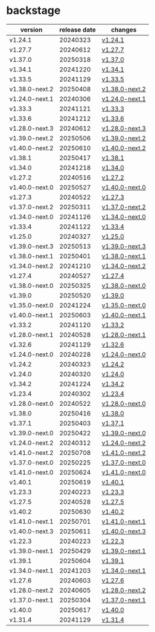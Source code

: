 # backstage	


|version|release date|changes|
|---|---|---|
|v1.24.1|20240323|[v1.24.1](./v1.24.1-20240323.md)|
|v1.27.7|20240612|[v1.27.7](./v1.27.7-20240612.md)|
|v1.37.0|20250318|[v1.37.0](./v1.37.0-20250318.md)|
|v1.34.1|20241220|[v1.34.1](./v1.34.1-20241220.md)|
|v1.33.5|20241129|[v1.33.5](./v1.33.5-20241129.md)|
|v1.38.0-next.2|20250408|[v1.38.0-next.2](./v1.38.0-next.2-20250408.md)|
|v1.24.0-next.1|20240306|[v1.24.0-next.1](./v1.24.0-next.1-20240306.md)|
|v1.33.3|20241121|[v1.33.3](./v1.33.3-20241121.md)|
|v1.33.6|20241212|[v1.33.6](./v1.33.6-20241212.md)|
|v1.28.0-next.3|20240612|[v1.28.0-next.3](./v1.28.0-next.3-20240612.md)|
|v1.39.0-next.2|20250506|[v1.39.0-next.2](./v1.39.0-next.2-20250506.md)|
|v1.40.0-next.2|20250610|[v1.40.0-next.2](./v1.40.0-next.2-20250610.md)|
|v1.38.1|20250417|[v1.38.1](./v1.38.1-20250417.md)|
|v1.34.0|20241218|[v1.34.0](./v1.34.0-20241218.md)|
|v1.27.2|20240516|[v1.27.2](./v1.27.2-20240516.md)|
|v1.40.0-next.0|20250527|[v1.40.0-next.0](./v1.40.0-next.0-20250527.md)|
|v1.27.3|20240522|[v1.27.3](./v1.27.3-20240522.md)|
|v1.37.0-next.2|20250311|[v1.37.0-next.2](./v1.37.0-next.2-20250311.md)|
|v1.34.0-next.0|20241126|[v1.34.0-next.0](./v1.34.0-next.0-20241126.md)|
|v1.33.4|20241122|[v1.33.4](./v1.33.4-20241122.md)|
|v1.25.0|20240327|[v1.25.0](./v1.25.0-20240327.md)|
|v1.39.0-next.3|20250513|[v1.39.0-next.3](./v1.39.0-next.3-20250513.md)|
|v1.38.0-next.1|20250401|[v1.38.0-next.1](./v1.38.0-next.1-20250401.md)|
|v1.34.0-next.2|20241210|[v1.34.0-next.2](./v1.34.0-next.2-20241210.md)|
|v1.27.4|20240527|[v1.27.4](./v1.27.4-20240527.md)|
|v1.38.0-next.0|20250325|[v1.38.0-next.0](./v1.38.0-next.0-20250325.md)|
|v1.39.0|20250520|[v1.39.0](./v1.39.0-20250520.md)|
|v1.35.0-next.0|20241224|[v1.35.0-next.0](./v1.35.0-next.0-20241224.md)|
|v1.40.0-next.1|20250603|[v1.40.0-next.1](./v1.40.0-next.1-20250603.md)|
|v1.33.2|20241120|[v1.33.2](./v1.33.2-20241120.md)|
|v1.28.0-next.1|20240528|[v1.28.0-next.1](./v1.28.0-next.1-20240528.md)|
|v1.32.6|20241129|[v1.32.6](./v1.32.6-20241129.md)|
|v1.24.0-next.0|20240228|[v1.24.0-next.0](./v1.24.0-next.0-20240228.md)|
|v1.24.2|20240323|[v1.24.2](./v1.24.2-20240323.md)|
|v1.24.0|20240320|[v1.24.0](./v1.24.0-20240320.md)|
|v1.34.2|20241224|[v1.34.2](./v1.34.2-20241224.md)|
|v1.23.4|20240302|[v1.23.4](./v1.23.4-20240302.md)|
|v1.28.0-next.0|20240522|[v1.28.0-next.0](./v1.28.0-next.0-20240522.md)|
|v1.38.0|20250416|[v1.38.0](./v1.38.0-20250416.md)|
|v1.37.1|20250403|[v1.37.1](./v1.37.1-20250403.md)|
|v1.39.0-next.0|20250422|[v1.39.0-next.0](./v1.39.0-next.0-20250422.md)|
|v1.24.0-next.2|20240312|[v1.24.0-next.2](./v1.24.0-next.2-20240312.md)|
|v1.41.0-next.2|20250708|[v1.41.0-next.2](./v1.41.0-next.2-20250708.md)|
|v1.37.0-next.0|20250225|[v1.37.0-next.0](./v1.37.0-next.0-20250225.md)|
|v1.41.0-next.0|20250624|[v1.41.0-next.0](./v1.41.0-next.0-20250624.md)|
|v1.40.1|20250619|[v1.40.1](./v1.40.1-20250619.md)|
|v1.23.3|20240223|[v1.23.3](./v1.23.3-20240223.md)|
|v1.27.5|20240528|[v1.27.5](./v1.27.5-20240528.md)|
|v1.40.2|20250630|[v1.40.2](./v1.40.2-20250630.md)|
|v1.41.0-next.1|20250701|[v1.41.0-next.1](./v1.41.0-next.1-20250701.md)|
|v1.40.0-next.3|20250611|[v1.40.0-next.3](./v1.40.0-next.3-20250611.md)|
|v1.22.3|20240223|[v1.22.3](./v1.22.3-20240223.md)|
|v1.39.0-next.1|20250429|[v1.39.0-next.1](./v1.39.0-next.1-20250429.md)|
|v1.39.1|20250604|[v1.39.1](./v1.39.1-20250604.md)|
|v1.34.0-next.1|20241203|[v1.34.0-next.1](./v1.34.0-next.1-20241203.md)|
|v1.27.6|20240603|[v1.27.6](./v1.27.6-20240603.md)|
|v1.28.0-next.2|20240605|[v1.28.0-next.2](./v1.28.0-next.2-20240605.md)|
|v1.37.0-next.1|20250304|[v1.37.0-next.1](./v1.37.0-next.1-20250304.md)|
|v1.40.0|20250617|[v1.40.0](./v1.40.0-20250617.md)|
|v1.31.4|20241129|[v1.31.4](./v1.31.4-20241129.md)|
